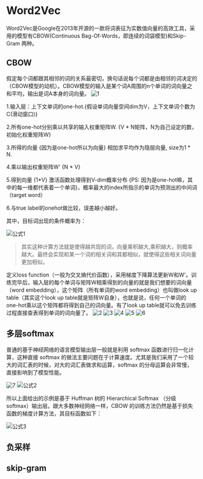 
# Word2Vec
Word2Vec是Google在2013年开源的一款将词表征为实数值向量的高效工具，采用的模型有CBOW(Continuous Bag-Of-Words，即连续的词袋模型)和Skip-Gram 两种。
## CBOW

假定每个词都跟其相邻的词的关系最密切，换句话说每个词都是由相邻的词决定的（CBOW模型的动机）。CBOW模型的输入是某个词A周围的n个单词的词向量之和平均，输出是词A本身的词向量。
![1](https://github.com/GgKAkaNo/NLP_tutorial/blob/master/Word2Vec/png/1.jpg)

1.输入层：上下文单词的one-hot.{假设单词向量空间dim为V，上下文单词个数为C(滑动窗口)}

2.所有one-hot分别乘以共享的输入权重矩阵W. {V * N矩阵，N为自己设定的数，初始化权重矩阵W}

3.所得的向量 {因为是one-hot所以为向量} 相加求平均作为隐层向量, size为1 * N.

4.乘以输出权重矩阵W' {N * V}

5.得到向量 {1*V} 激活函数处理得到V-dim概率分布  {PS: 因为是one-hot嘛，其中的每一维都代表着一个单词}，概率最大的index所指示的单词为预测出的中间词（target word）

6.与true label的onehot做比较，误差越小越好。

其中，目标词出现的条件概率为：

![公式1](https://github.com/GgKAkaNo/NLP_tutorial/blob/master/Word2Vec/png/公式1.png)

> 其实这种计算方法就是使得越共现的词，向量乘积越大,乘积越大，则概率越大。最终会实现和某一个词的相关词和其都相似，就使得这些相关词向量更加相似。

定义loss function（一般为交叉熵代价函数），采用梯度下降算法更新W和W'。训练完毕后，输入层的每个单词与矩阵W相乘得到的向量的就是我们想要的词向量（word embedding），这个矩阵（所有单词的word embedding）也叫做look up table（其实这个look up table就是矩阵W自身），也就是说，任何一个单词的one-hot乘以这个矩阵都将得到自己的词向量。有了look up table就可以免去训练过程直接查表得到单词的词向量了。
![2](https://github.com/GgKAkaNo/NLP_tutorial/blob/master/Word2Vec/png/2.jpg)
![3](https://github.com/GgKAkaNo/NLP_tutorial/blob/master/Word2Vec/png/3.jpg)
![4](https://github.com/GgKAkaNo/NLP_tutorial/blob/master/Word2Vec/png/4.jpg)
![5](https://github.com/GgKAkaNo/NLP_tutorial/blob/master/Word2Vec/png/5.jpg)
![6](https://github.com/GgKAkaNo/NLP_tutorial/blob/master/Word2Vec/png/6.jpg)



## 多层softmax
普通的基于神经网络的语言模型输出层一般就是利用 softmax 函数进行归一化计算，这种直接 softmax 的做法主要问题在于计算速度。尤其是我们采用了一个较大的词汇表的时候，对大的词汇表做求和运算，softmax 的分母运算会非常慢，直接影响到了模型性能。

![7](https://github.com/GgKAkaNo/NLP_tutorial/blob/master/Word2Vec/png/7.jpeg)
![公式2](https://github.com/GgKAkaNo/NLP_tutorial/blob/master/Word2Vec/png/公式2.jpeg)

所以上面给出的示例是基于 Huffman 树的 Hierarchical Softmax （分级 softmax）输出层。跟大多数神经网络一样，CBOW 的训练方法仍然是基于损失函数的梯度计算方法，其目标函数如下：

![公式3](https://github.com/GgKAkaNo/NLP_tutorial/blob/master/Word2Vec/png/公式3.jpeg)

## 负采样


## skip-gram









